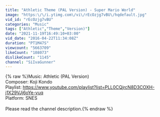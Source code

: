 ```yaml
---
title: "Athletic Theme (PAL Version) - Super Mario World"
image: "https:\/\/i.ytimg.com\/vi\/rEcOzjg7vBU\/hqdefault.jpg"
vid_id: "rEcOzjg7vBU"
categories: "Music"
tags: ["Athletic","Theme","Version)"]
date: "2021-11-19T16:49:10+03:00"
vid_date: "2016-04-22T11:34:08Z"
duration: "PT1M47S"
viewcount: "5663709"
likeCount: "108073"
dislikeCount: "1145"
channel: "SiIvaGunner"
---
```

{% raw %}Music: Athletic (PAL Version)<br />Composer: Koji Kondo<br />Playlist: <a rel="nofollow" target="blank" href="https://www.youtube.com/playlist?list=PLL0CQjrcN8D3COXH-j1X29VJj6oYe-vuq">https://www.youtube.com/playlist?list=PLL0CQjrcN8D3COXH-j1X29VJj6oYe-vuq</a><br />Platform: SNES<br /><br />Please read the channel description.{% endraw %}

